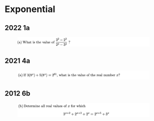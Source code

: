# Exponential

## 2022 1a

<figure><img src="../.gitbook/assets/截屏2022-11-18 上午10.12.31.png" alt=""><figcaption></figcaption></figure>

## 2021 4a

<figure><img src="../.gitbook/assets/截屏2022-11-18 上午10.37.31.png" alt=""><figcaption></figcaption></figure>

## 2012 6b

<figure><img src="../.gitbook/assets/截屏2022-12-30 上午10.30.02.png" alt=""><figcaption></figcaption></figure>
